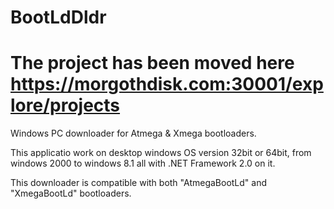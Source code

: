# BootLdDldr

# The project has been moved here https://morgothdisk.com:30001/explore/projects

Windows PC downloader for Atmega &amp; Xmega bootloaders.

This applicatio work on desktop windows OS version 32bit or 64bit, from windows 2000 to windows 8.1 all with .NET Framework 2.0 on it.

This downloader is compatible with both "AtmegaBootLd" and "XmegaBootLd" bootloaders.

